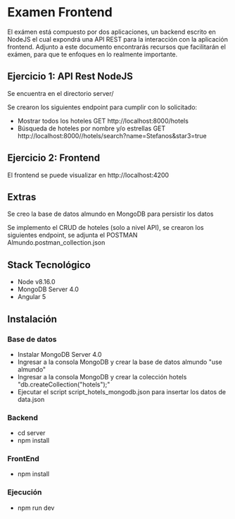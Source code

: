 # Examen Frontend
El exámen está compuesto por dos aplicaciones, un backend escrito en NodeJS el cual expondrá
una API REST para la interacción con la aplicación frontend.
Adjunto a este documento encontrarás recursos que facilitarán el exámen, para que te enfoques
en lo realmente importante.

## Ejercicio 1: API Rest NodeJS

Se encuentra en el directorio server/

Se crearon los siguientes endpoint para cumplir con lo solicitado:

- Mostrar todos los hoteles GET http://localhost:8000/hotels
- Búsqueda de hoteles por nombre y/o estrellas 
  GET http://localhost:8000//hotels/search?name=Stefanos&star3=true

## Ejercicio 2: Frontend

El frontend se puede visualizar en http://localhost:4200


## Extras

Se creo la base de datos almundo en MongoDB para persistir los datos

Se implemento el CRUD de hoteles (solo a nivel API), se crearon los siguientes endpoint, se adjunta el POSTMAN Almundo.postman_collection.json

## Stack Tecnológico
- Node v8.16.0
- MongoDB Server 4.0
- Angular 5

## Instalación

### Base de datos

- Instalar MongoDB Server 4.0
- Ingresar a la consola MongoDB y crear la base de datos almundo "use almundo"
- Ingresar a la consola MongoDB y crear la colección hotels "db.createCollection("hotels");"
- Ejecutar el script script_hotels_mongodb.json para insertar los datos de data.json

### Backend

- cd server
- npm install

### FrontEnd

- npm install

### Ejecución

- npm run dev





